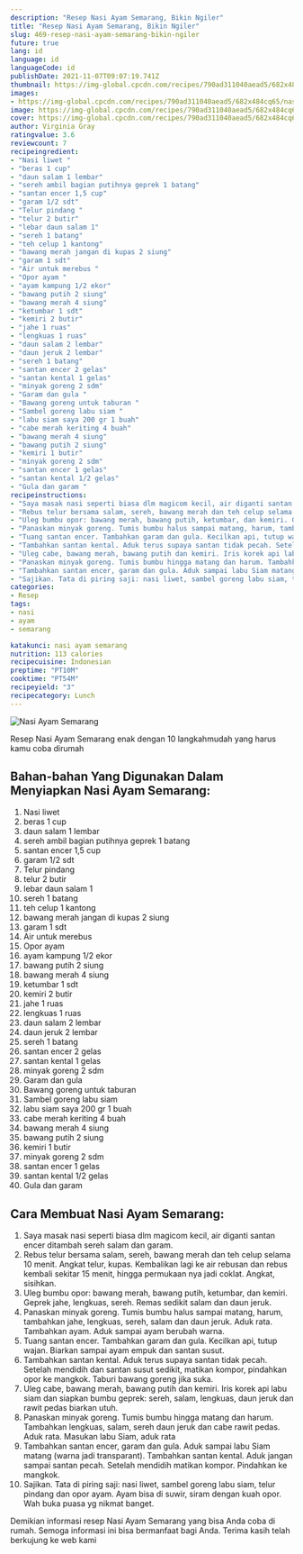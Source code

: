 ```yaml
---
description: "Resep Nasi Ayam Semarang, Bikin Ngiler"
title: "Resep Nasi Ayam Semarang, Bikin Ngiler"
slug: 469-resep-nasi-ayam-semarang-bikin-ngiler
future: true
lang: id
language: id
languageCode: id
publishDate: 2021-11-07T09:07:19.741Z 
thumbnail: https://img-global.cpcdn.com/recipes/790ad311040aead5/682x484cq65/nasi-ayam-semarang-foto-resep-utama.png
images:
- https://img-global.cpcdn.com/recipes/790ad311040aead5/682x484cq65/nasi-ayam-semarang-foto-resep-utama.png
image: https://img-global.cpcdn.com/recipes/790ad311040aead5/682x484cq65/nasi-ayam-semarang-foto-resep-utama.png
cover: https://img-global.cpcdn.com/recipes/790ad311040aead5/682x484cq65/nasi-ayam-semarang-foto-resep-utama.png
author: Virginia Gray
ratingvalue: 3.6
reviewcount: 7
recipeingredient:
- "Nasi liwet "
- "beras 1 cup"
- "daun salam 1 lembar"
- "sereh ambil bagian putihnya geprek 1 batang"
- "santan encer 1,5 cup"
- "garam 1/2 sdt"
- "Telur pindang "
- "telur 2 butir"
- "lebar daun salam 1"
- "sereh 1 batang"
- "teh celup 1 kantong"
- "bawang merah jangan di kupas 2 siung"
- "garam 1 sdt"
- "Air untuk merebus "
- "Opor ayam "
- "ayam kampung 1/2 ekor"
- "bawang putih 2 siung"
- "bawang merah 4 siung"
- "ketumbar 1 sdt"
- "kemiri 2 butir"
- "jahe 1 ruas"
- "lengkuas 1 ruas"
- "daun salam 2 lembar"
- "daun jeruk 2 lembar"
- "sereh 1 batang"
- "santan encer 2 gelas"
- "santan kental 1 gelas"
- "minyak goreng 2 sdm"
- "Garam dan gula "
- "Bawang goreng untuk taburan "
- "Sambel goreng labu siam "
- "labu siam saya 200 gr 1 buah"
- "cabe merah keriting 4 buah"
- "bawang merah 4 siung"
- "bawang putih 2 siung"
- "kemiri 1 butir"
- "minyak goreng 2 sdm"
- "santan encer 1 gelas"
- "santan kental 1/2 gelas"
- "Gula dan garam "
recipeinstructions:
- "Saya masak nasi seperti biasa dlm magicom kecil, air diganti santan encer ditambah sereh salam dan garam."
- "Rebus telur bersama salam, sereh, bawang merah dan teh celup selama 10 menit. Angkat telur, kupas. Kembalikan lagi ke air rebusan dan rebus kembali sekitar 15 menit, hingga permukaan nya jadi coklat. Angkat, sisihkan."
- "Uleg bumbu opor: bawang merah, bawang putih, ketumbar, dan kemiri. Geprek jahe, lengkuas, sereh. Remas sedikit salam dan daun jeruk."
- "Panaskan minyak goreng. Tumis bumbu halus sampai matang, harum, tambahkan jahe, lengkuas, sereh, salam dan daun jeruk. Aduk rata. Tambahkan ayam. Aduk sampai ayam berubah warna."
- "Tuang santan encer. Tambahkan garam dan gula. Kecilkan api, tutup wajan. Biarkan sampai ayam empuk dan santan susut."
- "Tambahkan santan kental. Aduk terus supaya santan tidak pecah. Setelah mendidih dan santan susut sedikit, matikan kompor, pindahkan opor ke mangkok. Taburi bawang goreng jika suka."
- "Uleg cabe, bawang merah, bawang putih dan kemiri. Iris korek api labu siam dan siapkan bumbu geprek: sereh, salam, lengkuas, daun jeruk dan rawit pedas biarkan utuh."
- "Panaskan minyak goreng. Tumis bumbu hingga matang dan harum. Tambahkan lengkuas, salam, sereh daun jeruk dan cabe rawit pedas. Aduk rata. Masukan labu Siam, aduk rata"
- "Tambahkan santan encer, garam dan gula. Aduk sampai labu Siam matang (warna jadi transparant). Tambahkan santan kental. Aduk jangan sampai santan pecah. Setelah mendidih matikan kompor. Pindahkan ke mangkok."
- "Sajikan. Tata di piring saji: nasi liwet, sambel goreng labu siam, telur pindang dan opor ayam. Ayam bisa di suwir, siram dengan kuah opor. Wah buka puasa yg nikmat banget."
categories:
- Resep
tags:
- nasi
- ayam
- semarang

katakunci: nasi ayam semarang 
nutrition: 113 calories
recipecuisine: Indonesian
preptime: "PT10M"
cooktime: "PT54M"
recipeyield: "3"
recipecategory: Lunch
---
```



![Nasi Ayam Semarang](https://img-global.cpcdn.com/recipes/790ad311040aead5/682x484cq65/nasi-ayam-semarang-foto-resep-utama.png)

Resep Nasi Ayam Semarang  enak dengan 10 langkahmudah yang harus kamu coba dirumah

<!--inarticleads1-->

## Bahan-bahan Yang Digunakan Dalam Menyiapkan Nasi Ayam Semarang:

1. Nasi liwet 
1. beras 1 cup
1. daun salam 1 lembar
1. sereh ambil bagian putihnya geprek 1 batang
1. santan encer 1,5 cup
1. garam 1/2 sdt
1. Telur pindang 
1. telur 2 butir
1. lebar daun salam 1
1. sereh 1 batang
1. teh celup 1 kantong
1. bawang merah jangan di kupas 2 siung
1. garam 1 sdt
1. Air untuk merebus 
1. Opor ayam 
1. ayam kampung 1/2 ekor
1. bawang putih 2 siung
1. bawang merah 4 siung
1. ketumbar 1 sdt
1. kemiri 2 butir
1. jahe 1 ruas
1. lengkuas 1 ruas
1. daun salam 2 lembar
1. daun jeruk 2 lembar
1. sereh 1 batang
1. santan encer 2 gelas
1. santan kental 1 gelas
1. minyak goreng 2 sdm
1. Garam dan gula 
1. Bawang goreng untuk taburan 
1. Sambel goreng labu siam 
1. labu siam saya 200 gr 1 buah
1. cabe merah keriting 4 buah
1. bawang merah 4 siung
1. bawang putih 2 siung
1. kemiri 1 butir
1. minyak goreng 2 sdm
1. santan encer 1 gelas
1. santan kental 1/2 gelas
1. Gula dan garam 



<!--inarticleads2-->

## Cara Membuat Nasi Ayam Semarang:

1. Saya masak nasi seperti biasa dlm magicom kecil, air diganti santan encer ditambah sereh salam dan garam.
1. Rebus telur bersama salam, sereh, bawang merah dan teh celup selama 10 menit. Angkat telur, kupas. Kembalikan lagi ke air rebusan dan rebus kembali sekitar 15 menit, hingga permukaan nya jadi coklat. Angkat, sisihkan.
1. Uleg bumbu opor: bawang merah, bawang putih, ketumbar, dan kemiri. Geprek jahe, lengkuas, sereh. Remas sedikit salam dan daun jeruk.
1. Panaskan minyak goreng. Tumis bumbu halus sampai matang, harum, tambahkan jahe, lengkuas, sereh, salam dan daun jeruk. Aduk rata. Tambahkan ayam. Aduk sampai ayam berubah warna.
1. Tuang santan encer. Tambahkan garam dan gula. Kecilkan api, tutup wajan. Biarkan sampai ayam empuk dan santan susut.
1. Tambahkan santan kental. Aduk terus supaya santan tidak pecah. Setelah mendidih dan santan susut sedikit, matikan kompor, pindahkan opor ke mangkok. Taburi bawang goreng jika suka.
1. Uleg cabe, bawang merah, bawang putih dan kemiri. Iris korek api labu siam dan siapkan bumbu geprek: sereh, salam, lengkuas, daun jeruk dan rawit pedas biarkan utuh.
1. Panaskan minyak goreng. Tumis bumbu hingga matang dan harum. Tambahkan lengkuas, salam, sereh daun jeruk dan cabe rawit pedas. Aduk rata. Masukan labu Siam, aduk rata
1. Tambahkan santan encer, garam dan gula. Aduk sampai labu Siam matang (warna jadi transparant). Tambahkan santan kental. Aduk jangan sampai santan pecah. Setelah mendidih matikan kompor. Pindahkan ke mangkok.
1. Sajikan. Tata di piring saji: nasi liwet, sambel goreng labu siam, telur pindang dan opor ayam. Ayam bisa di suwir, siram dengan kuah opor. Wah buka puasa yg nikmat banget.




Demikian informasi  resep Nasi Ayam Semarang   yang bisa Anda coba di rumah. Semoga informasi ini bisa bermanfaat bagi Anda. Terima kasih telah berkujung ke web kami
